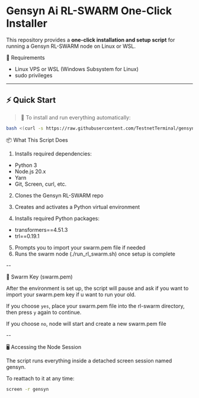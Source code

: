 # Gensyn Ai RL-SWARM One-Click Installer

This repository provides a **one-click installation and setup script** for running a Gensyn RL-SWARM node on Linux or WSL.


🧰 Requirements

- Linux VPS or WSL (Windows Subsystem for Linux)
- sudo privileges

---

## ⚡ Quick Start

> 🚀 To install and run everything automatically:

```bash
bash <(curl -s https://raw.githubusercontent.com/TestnetTerminal/gensyn-ai-rl-swarm-guide-one-click/main/setup.sh)
```

📦 What This Script Does

1. Installs required dependencies:
- Python 3
- Node.js 20.x
- Yarn
- Git, Screen, curl, etc.

2. Clones the Gensyn RL-SWARM repo

3. Creates and activates a Python virtual environment

4. Installs required Python packages:
- transformers==4.51.3
- trl==0.19.1

5. Prompts you to import your swarm.pem file if needed
6. Runs the swarm node (./run_rl_swarm.sh) once setup is complete

--

🔐 Swarm Key (swarm.pem)

After the environment is set up, the script will pause and ask if you want to import your swarm.pem key if u want to run your old.

If you choose `yes`, place your swarm.pem file into the rl-swarm directory, then press `y` again to continue.

If you choose `no`, node will start and create a new swarm.pem file 

--

🖥️ Accessing the Node Session

The script runs everything inside a detached screen session named gensyn.

To reattach to it at any time:
```bash
screen -r gensyn
```
